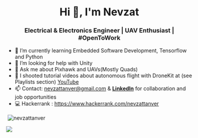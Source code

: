 
<h1 align="center">Hi 👋, I'm Nevzat</h1>
<h3 align="center">Electrical & Electronics Engineer | UAV Enthusiast | #OpenToWork </h3>


- 🌱 I’m currently learning Embedded Software Development, Tensorflow and Python
- 🤔 I’m looking for help with Unity
- 💬 Ask me about Pixhawk and UAVs(Mostly Quads)
- 🎥 I shooted tutorial videos about autonomous flight with DroneKit at (see Playlists section) [YouTube](https://www.youtube.com/playlist?list=PLTFVNghKfmCygmldRwFWK4wAbyi3QWG0s)
- 📫 Contact: nevzattanver@gmail.com & **[LinkedIn](https://www.linkedin.com/in/nevzattanver/)** for collaboration and job opportunities
- 💻 Hackerrank : https://www.hackerrank.com/nevzattanver


<p>&nbsp;<img align="center" src="https://github-readme-stats.vercel.app/api?username=nevzattanver&show_icons=true" alt="nevzattanver" /></p>
<img src="https://komarev.com/ghpvc/?username=nevzattanver"/>

<!--
**jetiks/jetiks** is a ✨ _special_ ✨ repository because its `README.md` (this file) appears on your GitHub profile.

Here are some ideas to get you started:

- 🔭 I’m currently working on ...

- 👯 I’m looking to collaborate on ...



- 😄 Pronouns: ...
- ⚡ Fun fact: ...
-->
